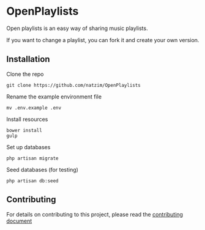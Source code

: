 # OpenPlaylists

Open playlists is an easy way of sharing music playlists.

If you want to change a playlist, you can fork it and create your own version.

## Installation

Clone the repo

```
git clone https://github.com/natzim/OpenPlaylists
```

Rename the example environment file

```
mv .env.example .env
```

Install resources

```
bower install
gulp
```

Set up databases

```
php artisan migrate
```

Seed databases (for testing)

```
php artisan db:seed
```

## Contributing

For details on contributing to this project, please read the [contributing document](CONTRIBUTING.md)
